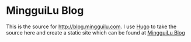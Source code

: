 # MingguiLu Blog

This is the source for http://blog.mingguilu.com.
I use [Hugo](http://hugo.spf13.com) to take the source here and create a static site which can be found at [MingguiLu Blog](http://blog.mingguilu.com)

